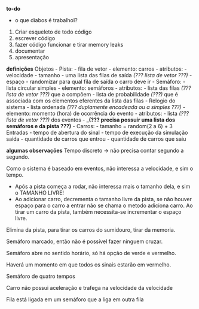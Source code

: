 __to-do__
- o que diabos é trabalhoI?
1. Criar esqueleto de todo código
2. escrever código
3. fazer código funcionar e tirar memory leaks
4. documentar
5. apresentação

__definições__
Objetos
    - Pista:
        - fila de vetor
        - elemento: carros
        - atributos:
            - velocidade
            - tamanho
            - uma lista das filas de saída _(??? lista de vetor ???)_
            - espaço
            - randomizar para qual fila de saída o carro deve ir
    - Semáforo:
        - lista circular simples
        - elemento: semáforos
        - atributos:
            - lista das filas _(??? lista de vetor ???)_ que a compõem
            - lista de probabilidade _(???)_ que é associada com os elementos eferentes da lista das filas
    - Relogio do sistema
        - lista ordenada _(??? duplamente encadeada ou a simples ???)_
        - elemento: momento (hora) de ocorrência do evento
        - atributos:
            - lista _(??? lista de vetor ???)_ dos eventos
            - ___(??? precisa possuir uma lista dos semáforos e da pista ???)__
    - Carros:
        - tamanho = random(2 a 6) + 3
Entradas
    - tempo de abertura do sinal
    - tempo de execução da simulação
saída
    - quantidade de carros que entrou
    - quantidade de carros que saiu

__algumas observações__
Tempo discreto -> não precisa contar segundo a segundo.

Como o sistema  é baseado em eventos, não interessa a velocidade, e sim o tempo.
- Após a pista começa a rodar, não interessa mais o tamanho dela, e sim o TAMANHO LIVRE!
- Ao adicionar carro, decrementa o tamanho livre da pista, se não houver espaço para o carro a entrar não se chama o metodo adiciona carro. Ao tirar um carro da pista, também necessita-se
incrementar o espaço livre.

Elimina da pista, para tirar os carros do sumidouro, tirar da memoria.

Semáforo marcado, então não é possível fazer ninguem cruzar.

Semáforo abre no sentido horário, só há opção de verde e vermelho.

Haverá um momento em que todos os sinais estarão em vermelho.

Semáforo de quatro tempos

Carro não possui aceleração e trafega na velocidade da velocidade

Fila está ligada em um semáforo que a liga em outra fila








